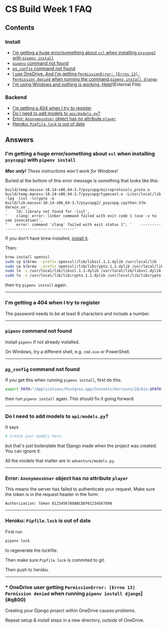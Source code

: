 # CS Build Week 1 FAQ

## Contents

### Install

- [I'm getting a huge error/something about `ssl` when installing `psycopg2` with `pipenv install`](#q100)
- [`pipenv` command not found](#q300)
- [`pg_config` command not found](#q400)
- [I use OneDrive. And I'm getting `PermissionError: [Errno 13] Permission denied` when running the command `pipenv install django`](#q800)
- [I'm using Windows and nothing is working. Help!](https://github.com/LambdaSchool/CS-Build-Week-1/blob/master/WindowsSetup.md)(External File)

### Backend

- [I'm getting a 404 when I try to register](#q200)
- [Do I need to add models to `api/models.py`?](#q500)
- [Error: `AnonymousUser` object has no attribute `player`](#q600)
- [Heroku: `Pipfile.lock` is out of date](#q700)

<!--

-->

## Answers

<a name="q100"></a>

### I'm getting a huge error/something about `ssl` when installing `psycopg2` with `pipenv install`

_**Mac only!** These instructions won't work for Windows!_

Buried at the bottom of this error message is something that looks like this:

```
build/temp.macosx-10.14-x86_64-3.7/psycopg/microprotocols_proto.o
build/temp.macosx-10.14-x86_64-3.7/psycopg/typecast.o -L/usr/local/lib -lpq -lssl -lcrypto -o
build/lib.macosx-10.14-x86_64-3.7/psycopg2/_psycopg.cpython-37m-darwin.so',
'    ld: library not found for -lssl',
'    clang: error: linker command failed with exit code 1 (use -v to see invocation)',
"    error: command 'clang' failed with exit status 1", '    ----------------------------------------'
```

If you don't have brew installed, [install it](https://brew.sh/).

Then:

```sh
brew install openssl
sudo cp $(brew --prefix openssl)/lib/libssl.1.1.dylib /usr/local/lib
sudo cp $(brew --prefix openssl)/lib/libcrypto.1.1.dylib /usr/local/lib
sudo ln -s /usr/local/lib/libssl.1.1.dylib /usr/local/lib/libssl.dylib
sudo ln -s /usr/local/lib/libcrypto.1.1.dylib /usr/local/lib/libcrypto.dylib
```

then try `pipenv install` again.

---

<a name="q200"></a>

### I'm getting a 404 when I try to register

The password needs to be at least 8 characters and include a number.

---

<a name="q300"></a>

### `pipenv` command not found

Install `pipenv` if not already installed.

On Windows, try a different shell, e.g. `cmd.exe` or PowerShell.

---

<a name="q400"></a>

### `pg_config` command not found

If you get this when running `pipenv install`, first do this:

```sh
export PATH="/Applications/Postgres.app/Contents/Versions/10/bin:$PATH"
```

then run `pipenv install` again. This should fix it going forward.

---

<a name="q500"></a>

### Do I need to add models to `api/models.py`?

It says

```python
# Create your models here.
```

but that's just boilerplate that Django made when the project was created. You
can ignore it.

All the models that matter are in `adventure/models.py`.

---

<a name="q600"></a>

### Error: `AnonymousUser` object has no attribute `player`

This means the server has failed to authenticate your request. Make sure the
token is in the request header in the form:

```http
Authorization: Token 0123456789ABCDEF01234567890
```

---

<a name="q700"></a>

### Heroku: `Pipfile.lock` is out of date

First run

```sh
pipenv lock
```

to regenerate the lockfile.

Then make sure `Pipfile.lock` is commited to git.

Then push to heroku.

---

<a name="q800"></a>

### \* OneDrive user getting `PermissionError: [Errno 13] Permission denied` when running `pipenv install django`](#q800)

Creating your Django project within OneDrive causes problems.

Repeat setup & install steps in a new directory, _outside_ of OneDrive.
